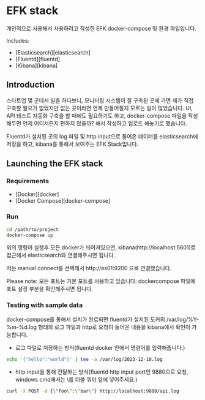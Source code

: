 # EFK stack

개인적으로 사용해서 사용하려고 작성한 EFK docker-compose 및 환경 파일입니다.

Includes:

- [Elasticsearch][elasticsearch]
- [Fluentd][fluentd]
- [Kibana][kibana]

## Introduction

스타트업 몇 군데서 일을 하다보니, 모니터링 시스템이 잘 구축된 곳에 가면 제가 직접 구축할 필요가 없었지만 없는 곳이라면 언제 만들어질지 모르는 일이 많았습니다.
UI, API 테스트 자동화 구축을 할 때에도 필요하기도 하고, docker-compose 파일을 작성해두면 언제 어디서든지 편하지 않을까? 해서 작성하고 업로드 해놓기로 했습니다.

Fluentd가 설치된 곳의 log 파일 및 http input으로 들어온 데이터를 elasticsearch에 저장을 하고, kibana를 통해서 보여주는 EFK Stack입니다.

## Launching the EFK stack

### Requirements

- [Docker][docker]
- [Docker Compose][docker-compose]

### Run

```bash
cd /path/to/project
docker-compose up
```

위의 명령어 실행후 모든 docker가 띄어져있으면, kibana(http://localhost:5601)로 접근해서 elasticsearch와 연결해주시면 됩니다.

저는 manual connect를 선택해서 http://es01:9200 으로 연결했습니다.

Please note: 모든 포트는 기본 포트를 사용하고 있습니다. dockercompose 파일에 포트 설정 부분을 확인해주시면 됩니다.

### Testing with sample data

docker-compose를 통해서 설치가 완료되면 fluentd가 설치된 도커의 /var/log/%Y-%m-%d.log 형태의 로그 파일과 http로 요청이 들어온 내용을 kibana에서 확인이 가능합니다.

- 로그 파일로 저장하는 방식(fluentd docker 안에서 명령어를 입력해줍니다.)

```bash
echo '{"hello":"world"}' | tee -a /var/log/2023-12-10.log
```
- http input을 통해 전달하는 방식(fluentd http input port인 9880으로 요청, windows cmd에서는 \를 더블 쿼터 앞에 넣어주세요.)

```bash
curl -X POST -d {\"foo\":\"bar\"} http://localhost:9880/api.log
```
